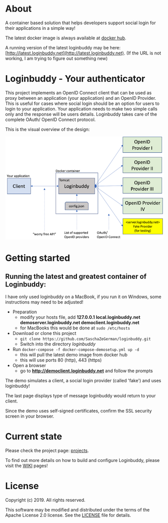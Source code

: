 # About

A container based solution that helps developers support social login for their applications in a simple way!

The latest docker image is always available at [docker hub](https://hub.docker.com/r/saschazegerman/loginbuddy/).

A running version of the latest loginbuddy may be here: [http://latest.loginbuddy.net](http://latest.loginbuddy.net). (If the URL is not working, I am trying to figure out something new)

# Loginbuddy - Your authenticator

This project implements an OpenID Connect client that can be used as proxy between an application (your application) and 
an OpenID Provider. This is useful for cases where social login should be an option for users to login to your 
application. Your application needs to make two simple calls only and the response will be users details. Loginbuddy 
takes care of the complete OAuth/ OpenID Connect protocol.

This is the visual overview of the design:

![alt overview](doc/overview_700.png)

# Getting started

## Running the latest and greatest container of Loginbuddy:

I have only used loginbuddy on a MacBook, if you run it on Windows, some instructions may need to be adjusted!

- Preparation
  - modify your hosts file, add **127.0.0.1 local.loginbuddy.net demoserver.loginbuddy.net democlient.loginbuddy.net**
  - for MacBooks this would be done at ```sudo /etc/hosts```
- Download or clone this project
  - ```git clone https://github.com/SaschaZeGerman/loginbuddy.git```
  - Switch into the directory *loginbuddy*
- Run ```docker-compose -f docker-compose-demosetup.yml up -d```
  - this will pull the latest demo image from docker hub
  - this will use ports 80 (http), 443 (https)
- Open a browser
  - go to **http://democlient.loginbuddy.net** and follow the prompts

The demo simulates a client, a social login provider (called 'fake') and uses loginbuddy!

The last page displays type of message loginbuddy would return to your client.

Since the demo uses self-signed certificates, confirm the SSL security screen in your browser.

# Current state

Please check the project page: [projects](https://github.com/SaschaZeGerman/loginbuddy/projects).

To find out more details on how to build and configure Loginbuddy, please visit the [WIKI](https://github.com/SaschaZeGerman/loginbuddy/wiki) pages!

# License

Copyright (c) 2019. All rights reserved.

This software may be modified and distributed under the terms of the Apache License 2.0 license. See the [LICENSE](/LICENSE) file for details.